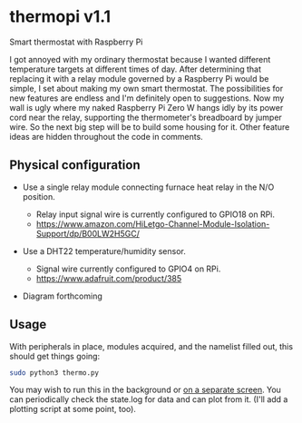 # thermopi v1.1
Smart thermostat with Raspberry Pi

I got annoyed with my ordinary thermostat because I wanted different temperature targets at different times of day.  After determining that replacing it with a relay module governed by a Raspberry Pi would be simple, I set about making my own smart thermostat.  The possibilities for new features are endless and I'm definitely open to suggestions.  Now my wall is ugly where my naked Raspberry Pi Zero W hangs idly by its power cord near the relay, supporting the thermometer's breadboard by jumper wire.  So the next big step will be to build some housing for it.  Other feature ideas are hidden throughout the code in comments.

## Physical configuration

- Use a single relay module connecting furnace heat relay in the N/O position.
  - Relay input signal wire is currently configured to GPIO18 on RPi.
  - https://www.amazon.com/HiLetgo-Channel-Module-Isolation-Support/dp/B00LW2H5GC/
  
- Use a DHT22 temperature/humidity sensor.
  - Signal wire currently configured to GPIO4 on RPi.
  - https://www.adafruit.com/product/385
  
- Diagram forthcoming

## Usage

With peripherals in place, modules acquired, and the namelist filled out, this should get things going:

```bash
sudo python3 thermo.py
```

You may wish to run this in the background or [on a separate screen](https://www.howtogeek.com/662422/how-to-use-linuxs-screen-command/).  You can periodically check the state.log for data and can plot from it.  (I'll add a plotting script at some point, too).

